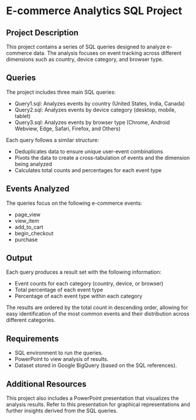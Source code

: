 # E-commerce Analytics SQL Project

## Project Description
This project contains a series of SQL queries designed to analyze e-commerce data. The analysis focuses on event tracking across different dimensions such as country, device category, and browser type.

## Queries
The project includes three main SQL queries:
* Query1.sql: Analyzes events by country (United States, India, Canada)
* Query2.sql: Analyzes events by device category (desktop, mobile, tablet)
* Query3.sql: Analyzes events by browser type (Chrome, Android Webview, Edge, Safari, Firefox, and Others)

Each query follows a similar structure:
* Deduplicates data to ensure unique user-event combinations
* Pivots the data to create a cross-tabulation of events and the dimension being analyzed
* Calculates total counts and percentages for each event type

## Events Analyzed
The queries focus on the following e-commerce events:
* page_view
* view_item
* add_to_cart
* begin_checkout
* purchase

## Output
Each query produces a result set with the following information:
* Event counts for each category (country, device, or browser)
* Total percentage of each event type
* Percentage of each event type within each category

The results are ordered by the total count in descending order, allowing for easy identification of the most common events and their distribution across different categories.

## Requirements
* SQL environment to run the queries.
* PowerPoint to view analysis of results.
* Dataset stored in Google BigQuery (based on the SQL references).

## Additional Resources
This project also includes a PowerPoint presentation that visualizes the analysis results. Refer to this presentation for graphical representations and further insights derived from the SQL queries.
